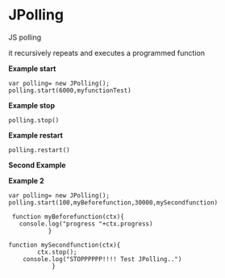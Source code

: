 # JPolling
JS polling

it recursively repeats and executes a programmed function

__Example start__
```
var polling= new JPolling();
polling.start(6000,myfunctionTest)
```            
__Example stop__   
```
polling.stop() 
```
__Example restart__  
```
polling.restart() 
```

__Second Example__

__Example 2__
```
var polling= new JPolling();
polling.start(100,myBeforefunction,30000,mySecondfunction)      
      
 function myBeforefunction(ctx){
   console.log("progress "+ctx.progress)
           }
        
function mySecondfunction(ctx){
        ctx.stop();     
    console.log("STOPPPPPP!!!! Test JPolling..")       
            }
	    
```            
